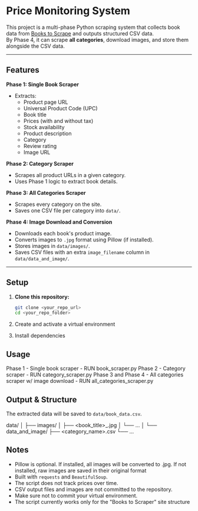 # Price Monitoring System

This project is a multi-phase Python scraping system that collects book data from [Books to Scrape](http://books.toscrape.com) and outputs structured CSV data.  
By Phase 4, it can scrape **all categories**, download images, and store them alongside the CSV data.

---

## Features

**Phase 1: Single Book Scraper**
- Extracts:
  - Product page URL
  - Universal Product Code (UPC)
  - Book title
  - Prices (with and without tax)
  - Stock availability
  - Product description
  - Category
  - Review rating
  - Image URL

**Phase 2: Category Scraper**
- Scrapes all product URLs in a given category.
- Uses Phase 1 logic to extract book details.

**Phase 3: All Categories Scraper**
- Scrapes every category on the site.
- Saves one CSV file per category into `data/`.

**Phase 4: Image Download and Conversion**
- Downloads each book's product image.
- Converts images to `.jpg` format using Pillow (if installed).
- Stores images in `data/images/`.
- Saves CSV files with an extra `image_filename` column in `data/data_and_image/`.

---

## Setup

1. **Clone this repository:**
   ```bash
   git clone <your_repo_url>
   cd <your_repo_folder>

2. Create and activate a virtual environment

3. Install dependencies


## Usage

Phase 1 - Single book scraper - RUN book_scraper.py
Phase 2 - Category scraper - RUN category_scraper.py
Phase 3 and Phase 4 - All categories scraper w/ image download - RUN all_categories_scraper.py


## Output & Structure

The extracted data will be saved to `data/book_data.csv`.

data/
│
├── images/
│   ├── <book_title>_<UPC>.jpg
│   └── ...
│
└── data_and_image/
    ├── <category_name>.csv
    └── ...


## Notes

- Pillow is optional. If installed, all images will be converted to .jpg. If not installed, raw images are saved in their original format
- Built with `requests` and `BeautifulSoup`.
- The script does not track prices over time.
- CSV output files and images are not committed to the repository.
- Make sure not to commit your virtual environment.
- The script currently works only for the "Books to Scraper" site structure
